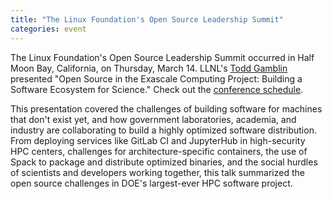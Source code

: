 ```yaml
---
title: "The Linux Foundation's Open Source Leadership Summit"
categories: event
---
```


The Linux Foundation's Open Source Leadership Summit occurred in Half Moon Bay, California, on Thursday, March 14. LLNL's [Todd Gamblin](https://github.com/tgamblin) presented "Open Source in the Exascale Computing Project: Building a Software Ecosystem for Science." Check out the [conference schedule](https://events.linuxfoundation.org/events/open-source-leadership-summit-2019/program/schedule/).

This presentation covered the challenges of building software for machines that don't exist yet, and how government laboratories, academia, and industry are collaborating to build a highly optimized software distribution. From deploying services like GitLab CI and JupyterHub in high-security HPC centers, challenges for architecture-specific containers, the use of Spack to package and distribute optimized binaries, and the social hurdles of scientists and developers working together, this talk summarized the open source challenges in DOE's largest-ever HPC software project.
